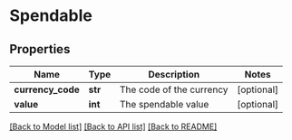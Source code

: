 # Spendable

## Properties
Name | Type | Description | Notes
------------ | ------------- | ------------- | -------------
**currency_code** | **str** | The code of the currency | [optional] 
**value** | **int** | The spendable value | [optional] 

[[Back to Model list]](../README.md#documentation-for-models) [[Back to API list]](../README.md#documentation-for-api-endpoints) [[Back to README]](../README.md)


